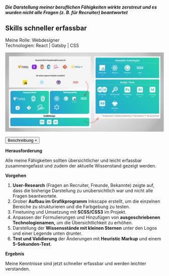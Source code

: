 ##### Die Darstellung meiner beruflichen Fähigkeiten wirkte zerstreut und es wurden nicht alle Fragen (z. B. für Recruiter) beantwortet

## Skills schneller erfassbar

<p style="font-size: var(--fs-sm); color: var(--col-gray)">Meine Rolle: Webdesigner<br/>Technologien: React | Gatsby | CSS</p>

![Vereinsseite der Tagesmütter](../images/SkillsRework.jpg)

<div class="description-button">
    <button>Beschreibung +</button>
</div>

<div class="project-description">

**Herausforderung**

Alle meine Fähigkeiten sollten übersichtlicher und leicht erfassbar zusammengefasst und zudem der aktuelle Wissenstand gezeigt werden.

**Vorgehen**

1. **User-Research** (Fragen an Recruiter, Freunde, Bekannte) zeigte auf, dass die bisherige Darstellung zu unübersichtlich war und nicht alle Fragen beantwortete.
2. Grober **Aufbau im Grafikprogramm** Inkscape erstellt, um die einzelnen Bereiche zu strukturieren und die Farbgebung zu testen.
3. Finetuning und Umsetzung mit **SCSS/CSS3** im Projekt.
4. Anpassen der Formulierungen und Hinzufügen von **ausgeschriebenen Technologienamen,** um die Übersichtlichkeit zu erhöhen.
5. Darstellung der **Wissensstände mit kleinen Sternen** unter den Logos und einer Legende unten drunter.
6. **Test und Validierung** der Änderungen mit **Heuristic Markup** und einem **5-Sekunden-Test**.

**Ergebnis**

Meine Kenntnisse sind jetzt schneller erfassbar und werden leichter verstanden.

</div>
